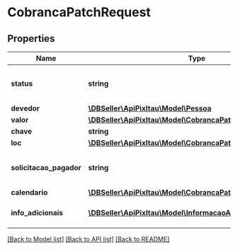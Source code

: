 # CobrancaPatchRequest

## Properties
Name | Type | Description | Notes
------------ | ------------- | ------------- | -------------
**status** | **string** | Status da cobrança &lt;table&gt;&lt;tr&gt;&lt;td&gt;ENUM&lt;/td&gt;&lt;/tr&gt;&lt;tr&gt;&lt;td&gt;REMOVIDA_PELO_USUARIO_RECEBEDOR&lt;/td&gt;&lt;/tr&gt;&lt;/table&gt; | [optional] 
**devedor** | [**\DBSeller\ApiPixItau\Model\Pessoa**](Pessoa.md) |  | [optional] 
**valor** | [**\DBSeller\ApiPixItau\Model\CobrancaPatchRequestValor**](CobrancaPatchRequestValor.md) |  | [optional] 
**chave** | **string** | Chave DICT do recebedor | [optional] 
**loc** | [**\DBSeller\ApiPixItau\Model\CobrancaPatchRequestLoc**](CobrancaPatchRequestLoc.md) |  | [optional] 
**solicitacao_pagador** | **string** | O campo solicitacaoPagador, determina um texto a ser apresentado ao pagador para que ele possa digitar uma informação correlata, em formato livre, a ser enviada ao recebedor | [optional] 
**calendario** | [**\DBSeller\ApiPixItau\Model\CobrancaPatchRequestCalendario**](CobrancaPatchRequestCalendario.md) |  | [optional] 
**info_adicionais** | [**\DBSeller\ApiPixItau\Model\InformacaoAdicional[]**](InformacaoAdicional.md) | Cada respectiva informação adicional contida na lista (nome e valor) deve ser apresentada ao pagador | [optional] 

[[Back to Model list]](../../README.md#documentation-for-models) [[Back to API list]](../../README.md#documentation-for-api-endpoints) [[Back to README]](../../README.md)

